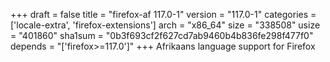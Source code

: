 +++
draft = false
title = "firefox-af 117.0-1"
version = "117.0-1"
categories = ['locale-extra', 'firefox-extensions']
arch = "x86_64"
size = "338508"
usize = "401860"
sha1sum = "0b3f693cf2f627cd7ab9460b4b836fe298f477f0"
depends = "['firefox>=117.0']"
+++
Afrikaans language support for Firefox